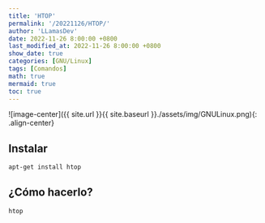 ```yaml
---
title: 'HTOP'
permalink: '/20221126/HTOP/'
author: 'LLamasDev'
date: 2022-11-26 8:00:00 +0800
last_modified_at: 2022-11-26 8:00:00 +0800
show_date: true
categories: [GNU/Linux]
tags: [Comandos]
math: true
mermaid: true
toc: true
---
```


![image-center]({{ site.url }}{{ site.baseurl }}./assets/img/GNULinux.png){: .align-center}

## Instalar

```bash
apt-get install htop
```

## ¿Cómo hacerlo?

```bash
htop
```